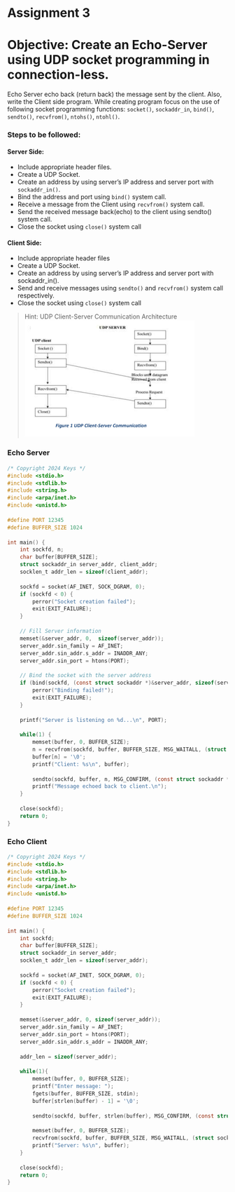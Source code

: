 # Assignment 3

# Objective: Create an Echo-Server using UDP socket programming in connection-less.
Echo Server echo back (return back) the message sent by the client. Also, write the Client side program. While creating
program focus on the use of following socket programming functions:
`socket()`, `sockaddr_in`, `bind()`, `sendto()`, `recvfrom()`, `ntohs()`, `ntohl()`.

### Steps to be followed:
#### Server Side:
- Include appropriate header files.
- Create a UDP Socket.
- Create an address by using server’s IP address and server port with `sockaddr_in()`.
- Bind the address and port using `bind()` system call.
- Receive a message from the Client using `recvfrom()` system call.
- Send the received message back(echo) to the client using sendto() system call.
- Close the socket using `close()` system call
#### Client Side:
- Include appropriate header files
- Create a UDP Socket.
- Create an address by using server’s IP address and server port with sockaddr_in().
- Send and receive messages using `sendto()` and `recvfrom()` system call respectively.
- Close the socket using `close()` system call

> Hint: UDP Client-Server Communication Architecture
![UDP Client-Server Communication Architecture](../../../../assets/images/Thapar_Year3_COE_NP_Assignment3.png)

### Echo Server
  ```c
  /* Copyright 2024 Keys */
  #include <stdio.h>
  #include <stdlib.h>
  #include <string.h>
  #include <arpa/inet.h>
  #include <unistd.h>

  #define PORT 12345
  #define BUFFER_SIZE 1024

  int main() {
      int sockfd, n;
      char buffer[BUFFER_SIZE];
      struct sockaddr_in server_addr, client_addr;
      socklen_t addr_len = sizeof(client_addr);

      sockfd = socket(AF_INET, SOCK_DGRAM, 0);
      if (sockfd < 0) {
          perror("Socket creation failed");
          exit(EXIT_FAILURE);
      }

      // Fill Server information
      memset(&server_addr, 0,  sizeof(server_addr));
      server_addr.sin_family = AF_INET;
      server_addr.sin_addr.s_addr = INADDR_ANY;
      server_addr.sin_port = htons(PORT);

      // Bind the socket with the server address
      if (bind(sockfd, (const struct sockaddr *)&server_addr, sizeof(server_addr)) < 0){
          perror("Binding failed!");
          exit(EXIT_FAILURE);
      }

      printf("Server is listening on %d...\n", PORT);

      while(1) {
          memset(buffer, 0, BUFFER_SIZE);
          n = recvfrom(sockfd, buffer, BUFFER_SIZE, MSG_WAITALL, (struct sockaddr *)&client_addr, &addr_len);
          buffer[n] = '\0';
          printf("Client: %s\n", buffer);

          sendto(sockfd, buffer, n, MSG_CONFIRM, (const struct sockaddr *)&client_addr, addr_len);
          printf("Message echoed back to client.\n");
      }

      close(sockfd);
      return 0;
  }
  ```

### Echo Client
  ```c
  /* Copyright 2024 Keys */
  #include <stdio.h>
  #include <stdlib.h>
  #include <string.h>
  #include <arpa/inet.h>
  #include <unistd.h>

  #define PORT 12345
  #define BUFFER_SIZE 1024

  int main() {
      int sockfd;
      char buffer[BUFFER_SIZE];
      struct sockaddr_in server_addr;
      socklen_t addr_len = sizeof(server_addr);

      sockfd = socket(AF_INET, SOCK_DGRAM, 0);
      if (sockfd < 0) {
          perror("Socket creation failed");
          exit(EXIT_FAILURE);
      }

      memset(&server_addr, 0, sizeof(server_addr));
      server_addr.sin_family = AF_INET;
      server_addr.sin_port = htons(PORT);
      server_addr.sin_addr.s_addr = INADDR_ANY;

      addr_len = sizeof(server_addr);

      while(1){
          memset(buffer, 0, BUFFER_SIZE);
          printf("Enter message: ");
          fgets(buffer, BUFFER_SIZE, stdin);
          buffer[strlen(buffer) - 1] = '\0';

          sendto(sockfd, buffer, strlen(buffer), MSG_CONFIRM, (const struct sockaddr *)&server_addr, addr_len);

          memset(buffer, 0, BUFFER_SIZE);
          recvfrom(sockfd, buffer, BUFFER_SIZE, MSG_WAITALL, (struct sockaddr *)&server_addr, &addr_len);
          printf("Server: %s\n", buffer);
      }

      close(sockfd);
      return 0;
  }
  ```
